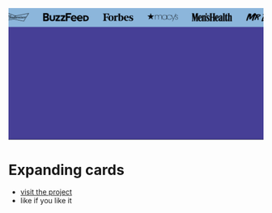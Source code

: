 
![](./Screenshot%20(17).png)
# Expanding cards

- [visit the project](https://pratham5368.github.io/infinite-scroll/)
- like if you like  it